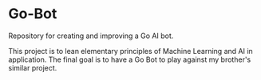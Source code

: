 # Go-Bot
Repository for creating and improving a Go AI bot.

This project is to lean elementary principles of Machine Learning and AI in application. The final goal is to have a Go Bot to play against my brother's similar project.